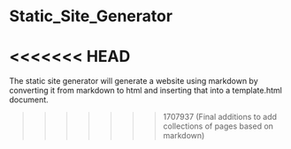 # Static_Site_Generator
<<<<<<< HEAD
=======

The static site generator will generate a website using markdown by converting it from markdown to html and inserting that into a template.html document.
>>>>>>> 1707937 (Final additions to add collections of pages based on markdown)
